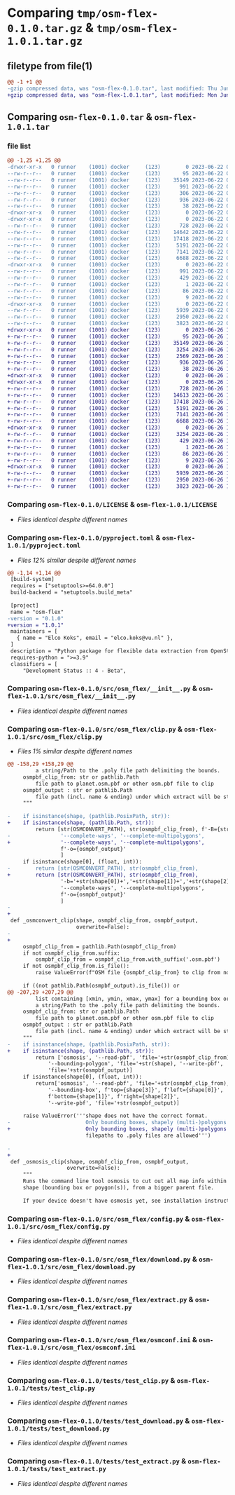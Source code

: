 # Comparing `tmp/osm-flex-0.1.0.tar.gz` & `tmp/osm-flex-1.0.1.tar.gz`

## filetype from file(1)

```diff
@@ -1 +1 @@
-gzip compressed data, was "osm-flex-0.1.0.tar", last modified: Thu Jun 22 08:30:07 2023, max compression
+gzip compressed data, was "osm-flex-1.0.1.tar", last modified: Mon Jun 26 14:38:40 2023, max compression
```

## Comparing `osm-flex-0.1.0.tar` & `osm-flex-1.0.1.tar`

### file list

```diff
@@ -1,25 +1,25 @@
-drwxr-xr-x   0 runner    (1001) docker     (123)        0 2023-06-22 08:30:07.211353 osm-flex-0.1.0/
--rw-r--r--   0 runner    (1001) docker     (123)       95 2023-06-22 08:29:52.000000 osm-flex-0.1.0/AUTHORS.md
--rw-r--r--   0 runner    (1001) docker     (123)    35149 2023-06-22 08:29:52.000000 osm-flex-0.1.0/LICENSE
--rw-r--r--   0 runner    (1001) docker     (123)      991 2023-06-22 08:30:07.211353 osm-flex-0.1.0/PKG-INFO
--rw-r--r--   0 runner    (1001) docker     (123)      306 2023-06-22 08:29:52.000000 osm-flex-0.1.0/README.md
--rw-r--r--   0 runner    (1001) docker     (123)      936 2023-06-22 08:29:52.000000 osm-flex-0.1.0/pyproject.toml
--rw-r--r--   0 runner    (1001) docker     (123)       38 2023-06-22 08:30:07.211353 osm-flex-0.1.0/setup.cfg
-drwxr-xr-x   0 runner    (1001) docker     (123)        0 2023-06-22 08:30:07.207353 osm-flex-0.1.0/src/
-drwxr-xr-x   0 runner    (1001) docker     (123)        0 2023-06-22 08:30:07.207353 osm-flex-0.1.0/src/osm_flex/
--rw-r--r--   0 runner    (1001) docker     (123)      728 2023-06-22 08:29:52.000000 osm-flex-0.1.0/src/osm_flex/__init__.py
--rw-r--r--   0 runner    (1001) docker     (123)    14642 2023-06-22 08:29:52.000000 osm-flex-0.1.0/src/osm_flex/clip.py
--rw-r--r--   0 runner    (1001) docker     (123)    17418 2023-06-22 08:29:52.000000 osm-flex-0.1.0/src/osm_flex/config.py
--rw-r--r--   0 runner    (1001) docker     (123)     5191 2023-06-22 08:29:52.000000 osm-flex-0.1.0/src/osm_flex/download.py
--rw-r--r--   0 runner    (1001) docker     (123)     7141 2023-06-22 08:29:52.000000 osm-flex-0.1.0/src/osm_flex/extract.py
--rw-r--r--   0 runner    (1001) docker     (123)     6688 2023-06-22 08:29:52.000000 osm-flex-0.1.0/src/osm_flex/osmconf.ini
-drwxr-xr-x   0 runner    (1001) docker     (123)        0 2023-06-22 08:30:07.211353 osm-flex-0.1.0/src/osm_flex.egg-info/
--rw-r--r--   0 runner    (1001) docker     (123)      991 2023-06-22 08:30:07.000000 osm-flex-0.1.0/src/osm_flex.egg-info/PKG-INFO
--rw-r--r--   0 runner    (1001) docker     (123)      429 2023-06-22 08:30:07.000000 osm-flex-0.1.0/src/osm_flex.egg-info/SOURCES.txt
--rw-r--r--   0 runner    (1001) docker     (123)        1 2023-06-22 08:30:07.000000 osm-flex-0.1.0/src/osm_flex.egg-info/dependency_links.txt
--rw-r--r--   0 runner    (1001) docker     (123)       86 2023-06-22 08:30:07.000000 osm-flex-0.1.0/src/osm_flex.egg-info/requires.txt
--rw-r--r--   0 runner    (1001) docker     (123)        9 2023-06-22 08:30:07.000000 osm-flex-0.1.0/src/osm_flex.egg-info/top_level.txt
-drwxr-xr-x   0 runner    (1001) docker     (123)        0 2023-06-22 08:30:07.211353 osm-flex-0.1.0/tests/
--rw-r--r--   0 runner    (1001) docker     (123)     5939 2023-06-22 08:29:52.000000 osm-flex-0.1.0/tests/test_clip.py
--rw-r--r--   0 runner    (1001) docker     (123)     2950 2023-06-22 08:29:52.000000 osm-flex-0.1.0/tests/test_download.py
--rw-r--r--   0 runner    (1001) docker     (123)     3823 2023-06-22 08:29:52.000000 osm-flex-0.1.0/tests/test_extract.py
+drwxr-xr-x   0 runner    (1001) docker     (123)        0 2023-06-26 14:38:40.053650 osm-flex-1.0.1/
+-rw-r--r--   0 runner    (1001) docker     (123)       95 2023-06-26 14:38:27.000000 osm-flex-1.0.1/AUTHORS.md
+-rw-r--r--   0 runner    (1001) docker     (123)    35149 2023-06-26 14:38:27.000000 osm-flex-1.0.1/LICENSE
+-rw-r--r--   0 runner    (1001) docker     (123)     3254 2023-06-26 14:38:40.053650 osm-flex-1.0.1/PKG-INFO
+-rw-r--r--   0 runner    (1001) docker     (123)     2569 2023-06-26 14:38:27.000000 osm-flex-1.0.1/README.md
+-rw-r--r--   0 runner    (1001) docker     (123)      936 2023-06-26 14:38:27.000000 osm-flex-1.0.1/pyproject.toml
+-rw-r--r--   0 runner    (1001) docker     (123)       38 2023-06-26 14:38:40.053650 osm-flex-1.0.1/setup.cfg
+drwxr-xr-x   0 runner    (1001) docker     (123)        0 2023-06-26 14:38:40.049649 osm-flex-1.0.1/src/
+drwxr-xr-x   0 runner    (1001) docker     (123)        0 2023-06-26 14:38:40.049649 osm-flex-1.0.1/src/osm_flex/
+-rw-r--r--   0 runner    (1001) docker     (123)      728 2023-06-26 14:38:27.000000 osm-flex-1.0.1/src/osm_flex/__init__.py
+-rw-r--r--   0 runner    (1001) docker     (123)    14613 2023-06-26 14:38:27.000000 osm-flex-1.0.1/src/osm_flex/clip.py
+-rw-r--r--   0 runner    (1001) docker     (123)    17418 2023-06-26 14:38:27.000000 osm-flex-1.0.1/src/osm_flex/config.py
+-rw-r--r--   0 runner    (1001) docker     (123)     5191 2023-06-26 14:38:27.000000 osm-flex-1.0.1/src/osm_flex/download.py
+-rw-r--r--   0 runner    (1001) docker     (123)     7141 2023-06-26 14:38:27.000000 osm-flex-1.0.1/src/osm_flex/extract.py
+-rw-r--r--   0 runner    (1001) docker     (123)     6688 2023-06-26 14:38:27.000000 osm-flex-1.0.1/src/osm_flex/osmconf.ini
+drwxr-xr-x   0 runner    (1001) docker     (123)        0 2023-06-26 14:38:40.053650 osm-flex-1.0.1/src/osm_flex.egg-info/
+-rw-r--r--   0 runner    (1001) docker     (123)     3254 2023-06-26 14:38:40.000000 osm-flex-1.0.1/src/osm_flex.egg-info/PKG-INFO
+-rw-r--r--   0 runner    (1001) docker     (123)      429 2023-06-26 14:38:40.000000 osm-flex-1.0.1/src/osm_flex.egg-info/SOURCES.txt
+-rw-r--r--   0 runner    (1001) docker     (123)        1 2023-06-26 14:38:40.000000 osm-flex-1.0.1/src/osm_flex.egg-info/dependency_links.txt
+-rw-r--r--   0 runner    (1001) docker     (123)       86 2023-06-26 14:38:40.000000 osm-flex-1.0.1/src/osm_flex.egg-info/requires.txt
+-rw-r--r--   0 runner    (1001) docker     (123)        9 2023-06-26 14:38:40.000000 osm-flex-1.0.1/src/osm_flex.egg-info/top_level.txt
+drwxr-xr-x   0 runner    (1001) docker     (123)        0 2023-06-26 14:38:40.053650 osm-flex-1.0.1/tests/
+-rw-r--r--   0 runner    (1001) docker     (123)     5939 2023-06-26 14:38:27.000000 osm-flex-1.0.1/tests/test_clip.py
+-rw-r--r--   0 runner    (1001) docker     (123)     2950 2023-06-26 14:38:27.000000 osm-flex-1.0.1/tests/test_download.py
+-rw-r--r--   0 runner    (1001) docker     (123)     3823 2023-06-26 14:38:27.000000 osm-flex-1.0.1/tests/test_extract.py
```

### Comparing `osm-flex-0.1.0/LICENSE` & `osm-flex-1.0.1/LICENSE`

 * *Files identical despite different names*

### Comparing `osm-flex-0.1.0/pyproject.toml` & `osm-flex-1.0.1/pyproject.toml`

 * *Files 12% similar despite different names*

```diff
@@ -1,14 +1,14 @@
 [build-system]
 requires = ["setuptools>=64.0.0"]
 build-backend = "setuptools.build_meta"
 
 [project]
 name = "osm-flex"
-version = "0.1.0"
+version = "1.0.1"
 maintainers = [
   { name = "Elco Koks", email = "elco.koks@vu.nl" },
 ]
 description = "Python package for flexible data extraction from OpenStreetMap"
 requires-python = ">=3.9"
 classifiers = [
     "Development Status :: 4 - Beta",
```

### Comparing `osm-flex-0.1.0/src/osm_flex/__init__.py` & `osm-flex-1.0.1/src/osm_flex/__init__.py`

 * *Files identical despite different names*

### Comparing `osm-flex-0.1.0/src/osm_flex/clip.py` & `osm-flex-1.0.1/src/osm_flex/clip.py`

 * *Files 1% similar despite different names*

```diff
@@ -158,29 +158,29 @@
         a string/Path to the .poly file path delimiting the bounds.
     osmpbf_clip_from: str or pathlib.Path
         file path to planet.osm.pbf or other osm.pbf file to clip
     osmpbf_output : str or pathlib.Path
         file path (incl. name & ending) under which extract will be stored
     """
 
-    if isinstance(shape, (pathlib.PosixPath, str)):
+    if isinstance(shape, (pathlib.Path, str)):
         return [str(OSMCONVERT_PATH), str(osmpbf_clip_from), f'-B={str(shape)}',
-                '--complete-ways', '--complete-multipolygons', 
+                '--complete-ways', '--complete-multipolygons',
                 f'-o={osmpbf_output}'
                 ]
     if isinstance(shape[0], (float, int)):
-        return [str(OSMCONVERT_PATH), str(osmpbf_clip_from), 
+        return [str(OSMCONVERT_PATH), str(osmpbf_clip_from),
                 '-b='+str(shape[0])+','+str(shape[1])+','+str(shape[2])+','+str(shape[3]),
                 '--complete-ways', '--complete-multipolygons',
                 f'-o={osmpbf_output}'
                 ]
-    
+
 def _osmconvert_clip(shape, osmpbf_clip_from, osmpbf_output,
                      overwrite=False):
-        
+
     osmpbf_clip_from = pathlib.Path(osmpbf_clip_from)
     if not osmpbf_clip_from.suffix:
         osmpbf_clip_from = osmpbf_clip_from.with_suffix('.osm.pbf')
     if not osmpbf_clip_from.is_file():
         raise ValueError(f"OSM file {osmpbf_clip_from} to clip from not found.")
 
     if ((not pathlib.Path(osmpbf_output).is_file()) or
@@ -207,29 +207,29 @@
         list containing [xmin, ymin, xmax, ymax] for a bounding box or
         a string/Path to the .poly file path delimiting the bounds.
     osmpbf_clip_from: str or pathlib.Path
         file path to planet.osm.pbf or other osm.pbf file to clip
     osmpbf_output : str or pathlib.Path
         file path (incl. name & ending) under which extract will be stored
     """
-    if isinstance(shape, (pathlib.PosixPath, str)):
+    if isinstance(shape, (pathlib.Path, str)):
         return ['osmosis', '--read-pbf', 'file='+str(osmpbf_clip_from),
             '--bounding-polygon', 'file='+str(shape), '--write-pbf',
             'file='+str(osmpbf_output)]
     if isinstance(shape[0], (float, int)):
         return['osmosis', '--read-pbf', 'file='+str(osmpbf_clip_from),
             '--bounding-box', f'top={shape[3]}', f'left={shape[0]}',
             f'bottom={shape[1]}', f'right={shape[2]}',
             '--write-pbf', 'file='+str(osmpbf_output)]
 
     raise ValueError('''shape does not have the correct format.
-                        Only bounding boxes, shapely (multi-)polygons or 
+                        Only bounding boxes, shapely (multi-)polygons or
                         filepaths to .poly files are allowed''')
 
-    
+
 def _osmosis_clip(shape, osmpbf_clip_from, osmpbf_output,
                   overwrite=False):
     """
     Runs the command line tool osmosis to cut out all map info within
     shape (bounding box or poygon(s)), from a bigger parent file.
 
     If your device doesn't have osmosis yet, see installation instructions:
```

### Comparing `osm-flex-0.1.0/src/osm_flex/config.py` & `osm-flex-1.0.1/src/osm_flex/config.py`

 * *Files identical despite different names*

### Comparing `osm-flex-0.1.0/src/osm_flex/download.py` & `osm-flex-1.0.1/src/osm_flex/download.py`

 * *Files identical despite different names*

### Comparing `osm-flex-0.1.0/src/osm_flex/extract.py` & `osm-flex-1.0.1/src/osm_flex/extract.py`

 * *Files identical despite different names*

### Comparing `osm-flex-0.1.0/src/osm_flex/osmconf.ini` & `osm-flex-1.0.1/src/osm_flex/osmconf.ini`

 * *Files identical despite different names*

### Comparing `osm-flex-0.1.0/tests/test_clip.py` & `osm-flex-1.0.1/tests/test_clip.py`

 * *Files identical despite different names*

### Comparing `osm-flex-0.1.0/tests/test_download.py` & `osm-flex-1.0.1/tests/test_download.py`

 * *Files identical despite different names*

### Comparing `osm-flex-0.1.0/tests/test_extract.py` & `osm-flex-1.0.1/tests/test_extract.py`

 * *Files identical despite different names*

